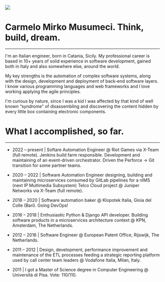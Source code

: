 ![](images/logo_studio_musumeci-white.png)
# Carmelo Mirko Musumeci. Think, build, dream.
---

I'm an Italian engineer, born in Catania, Sicily. My professional career is based in 10+ years of solid experience in software development, gained both in Italy and also somewhere else, around the world.

My key strengths is the automation of complex software systems, along with the design, development and deployment of back-end software layers. I know various programming languages and web frameworks and I love working applying the agile principles.

I'm curious by nature, since I was a kid I was affected by that kind of well known “syndrome” of disassembling and discovering the content hidden by every little box containing electronic components.

# What I accomplished, so far.
---

* 2022 – present | Softare Automation Engineer @ Riot Games via X-Team (full remote). Jenkins build farm responsible. Development and maintaining of an event-driven orchestrator. Driven the Perforce -> Git transition for some partner teams.

* 2020 – 2022 | Software Automation Engineer designing, building and maintaining microservices consumed by GitLab pipelines for a nIMS (next IP Multimedia Subsystem) Telco Cloud project @ Juniper Networks via X-Team (full remote).

* 2018 – 2020 | Software automation baker @ Klopotek Italia, Gioia del Colle (Bari). Going DevOps!

* 2016 – 2018 | Enthusiastic Python & Django API developer. Building software products in a microservices architecture context @ KPN, Amsterdam, The Netherlands.

* 2012 – 2016 | Software Engineer @ European Patent Office, Rijswijk, The Netherlands.

* 2011 – 2012 | Design, development, performance improvement and maintenance of the ETL processes feeding a strategic reporting platform used by call center team leaders @ Vodafone Italia, Milan, Italy.

* 2011 | I got a Master of Science degree in Computer Engineering @ Università di Pisa. Vote: 110/110.

